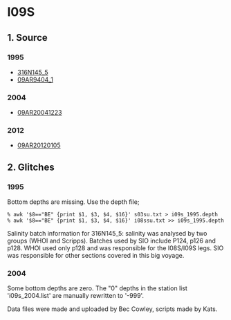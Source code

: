 # I09S
## 1. Source

### 1995
+ [316N145_5](https://cchdo.ucsd.edu/cruise/316N145_5)
+ [09AR9404_1](https://cchdo.ucsd.edu/cruise/09AR9404_1)

### 2004
+ [09AR20041223](https://cchdo.ucsd.edu/cruise/09AR20041223)

### 2012
+ [09AR20120105](https://cchdo.ucsd.edu/cruise/09AR20120105)

## 2. Glitches

### 1995

Bottom depths are missing. Use the depth file;
~~~
% awk '$8=="BE" {print $1, $3, $4, $16}' s03su.txt > i09s_1995.depth
% awk '$8=="BE" {print $1, $3, $4, $16}' i08ssu.txt >> i09s_1995.depth
~~~

Salinity batch information for 316N145_5: salinity was analysed by two groups (WHOI and Scripps). Batches used by SIO include P124, p126 and p128.
WHOI used only p128 and was responsible for the I08S/I09S legs.
SIO was responsible for other sections covered in this big voyage.

### 2004

Some bottom depths are zero. The "0" depths in the station list 'i09s_2004.list' are manually rewritten to '-999'.


Data files were made and uploaded by Bec Cowley, scripts made by Kats.
